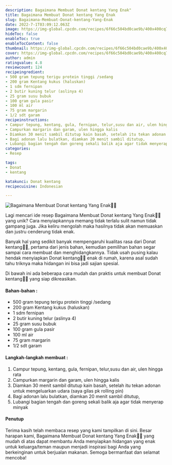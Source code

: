 ```yaml
---
description: Bagaimana Membuat Donat kentang Yang Enak"
title: Bagaimana Membuat Donat kentang Yang Enak
slug: Bagaimana-Membuat-Donat-kentang-Yang-Enak
date: 2022-7-1T03:09:12.063Z
image: https://img-global.cpcdn.com/recipes/6f66c504bd0cae9b/400x400cq70/photo.jpg
hideToc: false
enableToc: true
enableTocContent: false
thumbnail: https://img-global.cpcdn.com/recipes/6f66c504bd0cae9b/400x400cq70/photo.jpg
cover: https://img-global.cpcdn.com/recipes/6f66c504bd0cae9b/400x400cq70/photo.jpg
author: admin
ratingvalue: 4.8
reviewcount: 124
recipeingredient:
- 500 gram tepung terigu protein tinggi /sedang
- 200 gram Kentang kukus (haluskan)
- 1 sdm fernipan
- 2 butir kuning telur (aslinya 4)
- 25 gram susu bubuk
- 100 gram gula pasir
- 100 ml air
- 75 gram margarin
- 1/2 sdt garam
recipeinstructions:
- Campur tepung, kentang, gula, fernipan, telur,susu dan air, ulen hingga rata
- Campurkan margarin dan garam, ulen hingga kalis
- Diamkan 30 menit sambil ditutup kain basah, setelah itu tekan adonan untuk mengeluarkan udara (saya gilas pk rolling pin)
- Bagi adonan lalu bulatkan, diamkan 20 menit sambil ditutup,
- Lubangi bagian tengah dan goreng sekali balik aja agar tidak menyerap minyak
categories:
- Resep

tags:
- Donat
- kentang

katakunci: Donat kentang
recipecuisine: Indonesian

---
```


![Bagaimana Membuat Donat kentang Yang Enak👩‍🍳](https://img-global.cpcdn.com/recipes/6f66c504bd0cae9b/400x400cq70/photo.jpg)

Lagi mencari ide resep Bagaimana Membuat Donat kentang Yang Enak👩‍🍳 yang unik? Cara menyiapkannya memang tidak terlalu sulit namun tidak gampang juga. Jika keliru mengolah maka hasilnya tidak akan memuaskan dan justru cenderung tidak enak.

Banyak hal yang sedikit banyak mempengaruhi kualitas rasa dari Donat kentang👩‍🍳, pertama dari jenis bahan, kemudian pemilihan bahan segar sampai cara membuat dan menghidangkannya. Tidak usah pusing kalau hendak menyiapkan Donat kentang👩‍🍳 enak di rumah, karena asal sudah tahu triknya maka hidangan ini bisa jadi sajian spesial.

Di bawah ini ada beberapa cara mudah dan praktis untuk membuat Donat kentang👩‍🍳 yang siap dikreasikan.

<!--inarticleads1-->

#### Bahan-bahan :

- 500 gram tepung terigu protein tinggi /sedang
- 200 gram Kentang kukus (haluskan)
- 1 sdm fernipan
- 2 butir kuning telur (aslinya 4)
- 25 gram susu bubuk
- 100 gram gula pasir
- 100 ml air
- 75 gram margarin
- 1/2 sdt garam

<!--inarticleads2-->

#### Langkah-langkah membuat :

1. Campur tepung, kentang, gula, fernipan, telur,susu dan air, ulen hingga rata
1. Campurkan margarin dan garam, ulen hingga kalis
1. Diamkan 30 menit sambil ditutup kain basah, setelah itu tekan adonan untuk mengeluarkan udara (saya gilas pk rolling pin)
1. Bagi adonan lalu bulatkan, diamkan 20 menit sambil ditutup,
1. Lubangi bagian tengah dan goreng sekali balik aja agar tidak menyerap minyak

#### Penutup

Terima kasih telah membaca resep yang kami tampilkan di sini. Besar harapan kami, Bagaimana Membuat Donat kentang Yang Enak👩‍🍳 yang mudah di atas dapat membantu Anda menyiapkan hidangan yang enak untuk keluarga/teman maupun menjadi inspirasi bagi Anda yang berkeinginan untuk berjualan makanan. Semoga bermanfaat dan selamat mencoba!